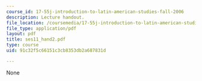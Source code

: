 ```yaml
---
course_id: 17-55j-introduction-to-latin-american-studies-fall-2006
description: Lecture handout.
file_location: /coursemedia/17-55j-introduction-to-latin-american-studies-fall-2006/91c32f5c66151c3cb8353db2a687831d_ses11_hand2.pdf
file_type: application/pdf
layout: pdf
title: ses11_hand2.pdf
type: course
uid: 91c32f5c66151c3cb8353db2a687831d

---
```

None